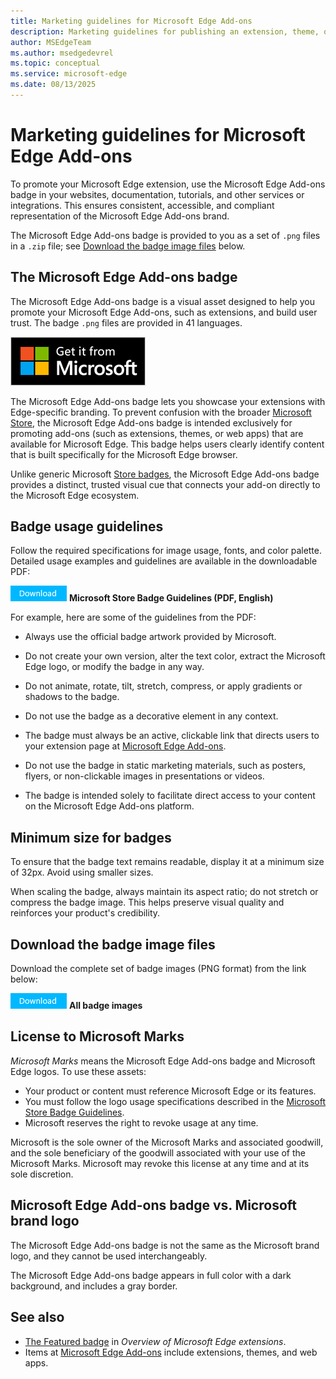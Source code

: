```yaml
---
title: Marketing guidelines for Microsoft Edge Add-ons
description: Marketing guidelines for publishing an extension, theme, or web app, such as using badges, at Microsoft Edge Add-ons.
author: MSEdgeTeam
ms.author: msedgedevrel
ms.topic: conceptual
ms.service: microsoft-edge
ms.date: 08/13/2025
---
```

# Marketing guidelines for Microsoft Edge Add-ons
<!-- https://learn.microsoft.com/windows/apps/publish/app-marketing-guidelines -->
<!-- focus concretely on "badge", though potentially can broaden later to cover add'l assets; at that time, can use more abstract umbrella wording -->

<!-- lexicon:
Microsoft Edge Add-ons - mainly means the site
Edge Add-ons - short form not currently used

Microsoft Edge Add-ons badge
Edge Add-ons badge - short form not currently used
-->

To promote your Microsoft Edge extension, use the Microsoft Edge Add-ons badge in your websites, documentation, tutorials, and other services or integrations.  This ensures consistent, accessible, and compliant representation of the Microsoft Edge Add-ons brand.

The Microsoft Edge Add-ons badge is provided to you as a set of `.png` files in a `.zip` file; see [Download the badge image files](#download-the-badge-image-files) below.


<!-- ====================================================================== -->
## The Microsoft Edge Add-ons badge
<!-- https://learn.microsoft.com/windows/apps/publish/app-marketing-guidelines#store-badges -->

The Microsoft Edge Add-ons badge is a visual asset designed to help you promote your Microsoft Edge Add-ons, such as extensions, and build user trust.  The badge `.png` files are provided in 41 languages.

![The Microsoft Edge Add-ons badge](./marketing-guidelines-images/microsoft-edge-add-ons-badge.png)

The Microsoft Edge Add-ons badge lets you showcase your extensions with Edge-specific branding.  To prevent confusion with the broader [Microsoft Store](https://apps.microsoft.com), the Microsoft Edge Add-ons badge is intended exclusively for promoting add-ons (such as extensions, themes, or web apps) that are available for Microsoft Edge.  This badge helps users clearly identify content that is built specifically for the Microsoft Edge browser.

Unlike generic Microsoft [Store badges](/windows/apps/publish/app-marketing-guidelines#store-badges), the Microsoft Edge Add-ons badge provides a distinct, trusted visual cue that connects your add-on directly to the Microsoft Edge ecosystem.


<!-- ====================================================================== -->
## Badge usage guidelines

Follow the required specifications for image usage, fonts, and color palette.  Detailed usage examples and guidelines are available in the downloadable PDF:

[![Download button](./marketing-guidelines-images/download-button.png)](https://download.microsoft.com/download/0/7/D/07DF43D4-B1A8-4D38-BC02-4903BB36CEE8/Microsoft_Store_Badge_Guidelines.pdf) **Microsoft Store Badge Guidelines (PDF, English)**

For example, here are some of the guidelines from the PDF:<!-- todo: review that statement -->

* Always use the official badge artwork provided by Microsoft.

* Do not create your own version, alter the text color, extract the Microsoft Edge logo, or modify the badge in any way.

* Do not animate, rotate, tilt, stretch, compress, or apply gradients or shadows to the badge.

* Do not use the badge as a decorative element in any context.

* The badge must always be an active, clickable link that directs users to your extension page at [Microsoft Edge Add-ons](https://microsoftedge.microsoft.com/addons/).

* Do not use the badge in static marketing materials, such as posters, flyers, or non-clickable images in presentations or videos.

* The badge is intended solely to facilitate direct access to your content on the Microsoft Edge Add-ons platform.


<!-- ====================================================================== -->
## Minimum size for badges

To ensure that the badge text remains readable, display it at a minimum size of 32px.  Avoid using smaller sizes.

When scaling the badge, always maintain its aspect ratio; do not stretch or compress the badge image.  This helps preserve visual quality and reinforces your product's credibility.


<!-- ====================================================================== -->
## Download the badge image files

Download the complete set of badge images (PNG format) from the link below:

<!-- todo: upload .zip to download.microsoft.com (www.microsoft.com/download), or https://github.com/microsoft/MicrosoftEdge-Extensions/pull/365 -->
[![Download button](./marketing-guidelines-images/download-button.png)](https://github.com/microsoft/MicrosoftEdge-Extensions/blob/main/assets/microsoft-edge-add-ons-badges.zip)<!-- todo: 404 --> **All badge images**


<!-- ====================================================================== -->
## License to Microsoft Marks
<!-- https://learn.microsoft.com/windows/apps/publish/app-marketing-guidelines#license-to-microsoft-marks -->

_Microsoft Marks_ means the Microsoft Edge Add-ons badge and Microsoft Edge logos.  To use these assets:
* Your product or content must reference Microsoft Edge or its features.
* You must follow the logo usage specifications described in the [Microsoft Store Badge Guidelines](https://download.microsoft.com/download/0/7/D/07DF43D4-B1A8-4D38-BC02-4903BB36CEE8/Microsoft_Store_Badge_Guidelines.pdf).
* Microsoft reserves the right to revoke usage at any time.

Microsoft is the sole owner of the Microsoft Marks and associated goodwill, and the sole beneficiary of the goodwill associated with your use of the Microsoft Marks.  Microsoft may revoke this license at any time and at its sole discretion.


<!-- ====================================================================== -->
## Microsoft Edge Add-ons badge vs. Microsoft brand logo

The Microsoft Edge Add-ons badge is not the same as the Microsoft brand logo, and they cannot be used interchangeably.

The Microsoft Edge Add-ons badge appears in full color with a dark background, and includes a gray border.


<!-- ====================================================================== -->
## See also

* [The Featured badge](../index.md#the-featured-badge) in _Overview of Microsoft Edge extensions_.
* Items at [Microsoft Edge Add-ons](https://microsoftedge.microsoft.com/addons/) include extensions, themes, and web apps.
